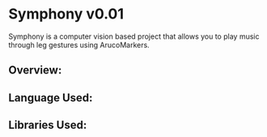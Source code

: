 # Symphony v0.01
Symphony is a computer vision based project that allows you to play music through leg gestures using ArucoMarkers.



## Overview:







## Language Used:






## Libraries Used:
